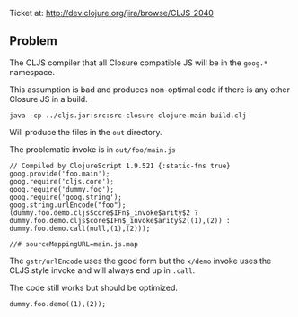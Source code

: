 Ticket at: http://dev.clojure.org/jira/browse/CLJS-2040

## Problem

The CLJS compiler that all Closure compatible JS will be in the `goog.*` namespace.

This assumption is bad and produces non-optimal code if there is any other Closure JS in a build.

```
java -cp ../cljs.jar:src:src-closure clojure.main build.clj
```

Will produce the files in the `out` directory.

The problematic invoke is in `out/foo/main.js`


```
// Compiled by ClojureScript 1.9.521 {:static-fns true}
goog.provide('foo.main');
goog.require('cljs.core');
goog.require('dummy.foo');
goog.require('goog.string');
goog.string.urlEncode("foo");
(dummy.foo.demo.cljs$core$IFn$_invoke$arity$2 ? dummy.foo.demo.cljs$core$IFn$_invoke$arity$2((1),(2)) : dummy.foo.demo.call(null,(1),(2)));

//# sourceMappingURL=main.js.map
```

The `gstr/urlEncode` uses the good form but the `x/demo` invoke uses the CLJS style invoke and will always end up in `.call`.

The code still works but should be optimized.

```
dummy.foo.demo((1),(2));
```